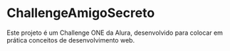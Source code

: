 # ChallengeAmigoSecreto
Este projeto é um Challenge ONE da Alura, desenvolvido para colocar em prática conceitos de desenvolvimento web. 
